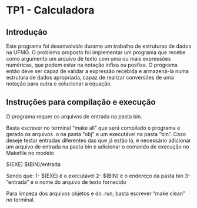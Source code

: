 # TP1 - Calculadora
## Introdução
Este programa foi desenvolvido durante um trabalho de estruturas de dados na UFMG. O problema proposto foi implementar um programa que recebe como argumento um arquivo de texto com uma ou mais expressões numéricas, que podem estar na notação infixa ou posfixa. O programa então deve ser capaz de validar a expressão recebida e armazená-la numa estrutura de dados apropriada, capaz de realizar conversões de uma notação para outra e solucionar a equação.

## Instruções para compilação e execução

O programa requer os arquivos de entrada na pasta bin.

Basta escrever no terminal “make all” que será compilado o programa e gerado os arquivos .o na pasta “obj” e um executável na pasta “bin”. Caso deseje testar entradas diferentes das que já estão lá, é necessário adicionar um arquivo de entrada na pasta bin e adicionar o comando de execução no Makefile no modelo

$(EXE) $(BIN)/entrada

Sendo que:
1- $(EXE) é o executável
2- $(BIN) é o endereço da pasta bin
3- “entrada” é o nome do arquivo de texto fornecido

Para limpeza dos arquivos objetos e do .run, basta escrever “make clean” no terminal.
